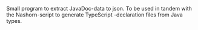 Small program to extract JavaDoc-data to json. To be used in tandem with the Nashorn-script to generate TypeScript -declaration files from Java types.